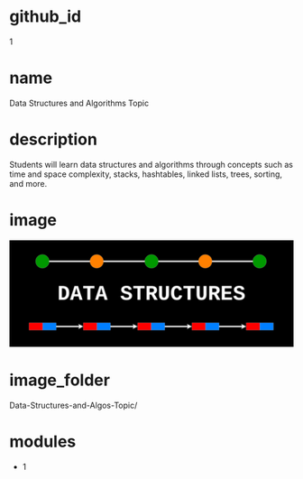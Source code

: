 # github_id
1
    
# name
Data Structures and Algorithms Topic

# description
Students will learn data structures and algorithms through concepts such as time and space complexity,
stacks, hashtables, linked lists, trees, sorting, and more. 

# image
<img src="images/topic.png">
    
# image_folder
Data-Structures-and-Algos-Topic/
    
# modules
* 1
